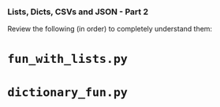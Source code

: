 ### Lists, Dicts, CSVs and JSON - Part 2

Review the following (in order) to completely understand them:
# `fun_with_lists.py`
# `dictionary_fun.py`
